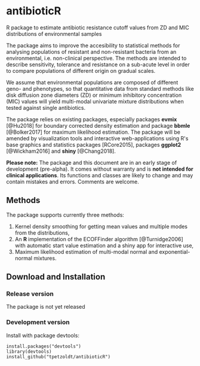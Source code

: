 # antibioticR
R package to estimate antibiotic resistance cutoff values from ZD and MIC distributions of environmental samples 

The package aims to improve the accesibility to statistical methods for analysing populations of resistant and non-resistant bacteria from an environmental, i.e. non-clinical perspective. The methods are intended to describe sensitivity, tolerance and resistance on a sub-acute level in order to compare populations of different origin on gradual scales.

We assume that environmental populations are composed of different geno- and phenotypes, so that quantitative data from standard methods like disk diffusion zone diameters (ZD) or minimum inhibitory concentration (MIC) values will yield multi-modal univariate mixture distributions when tested against single antibiotics.

The package relies on existing packages, especially packages  **evmix** [@Hu2018] for boundary corrected density estimation and package **bbmle** [@Bolker2017] for maximum likelihood estimation. The package will be amended by visualization tools and interactive web-applications using R's base graphics and statistics packages [RCore2015], packages **ggplot2** [@Wickham2016] and **shiny** [@Chang2018].

**Please note:** The package and this document are in an early stage of development (pre-alpha). It comes without warranty and is **not intended for clinical applications**. Its functions and classes are likely to change and may contain mistakes and errors. Comments are welcome.




Methods
-------

The package supports currently three methods:

1. Kernel density smoothing for getting mean values and multiple modes from the distributions,
2. An **R** implementation of the ECOFFinder algorithm [@Turnidge2006]  with automatic start value estimation and a shiny app for interactive use,
3. Maximum likelihood estimation of multi-modal normal and exponential-normal mixtures.


Download and Installation
-------------------------

### Release version

The package is not yet released


### Development version

Install with package devtools:

    install.packages("devtools")
    library(devtools)
    install_github("tpetzoldt/antibioticR")
